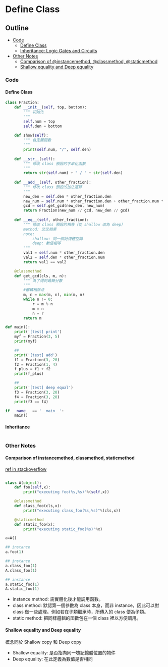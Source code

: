# Define Class

## Outline

* [Code](#code)
    * [Define Class](#define-code)
    * [Inheritance: Logic Gates and Circuits](#inheritance)
* [Other Notes](#other-notes)
    * [Comparison of @instancemethod, @classmethod, @staticmethod](comparison-of-instancemethod-,-classmethod-,-staticmethod)
    * [Shallow equality and Deep equality](#shallow-equality-and-deep-equality)


### Code

#### Define Class

```python
class Fraction:
    def __init__(self, top, bottom):
        """ 初始化
        """
        self.num = top
        self.den = bottom
    
    def show(self):
        """ 自定義函數
        """
        print(self.num, "/", self.den)
    
    def __str__(self):
        """ 修改 class 預設的字串化函數
        """
        return str(self.num) + " / " + str(self.den)
    
    def __add__(self, other_fraction):
        """ 修改 class 預設的加法運算
        """
        new_den = self.den * other_fraction.den
        new_num = self.num * other_fraction.den + other_fraction.num * self.den
        gcd = self.get_gcd(new_den, new_num)
        return Fraction(new_num // gcd, new_den // gcd)
    
    def __eq__(self, other_fraction):
        """ 修改 class 預設的相等（從 shallow 改為 deep）
        method: 交叉相乘
        note: 
            shallow: 同一個記憶體空間
            deep: 數值相等
        """
        val1 = self.num * other_fraction.den
        val2 = self.den * other_fraction.num
        return val1 == val2

    @classmethod
    def get_gcd(cls, m, n):
        """ 為了得到最簡分數
        """
        #輾轉相除法
        m, n = max(m, n), min(m, n)
        while n != 0:
            r = m % n
            m = n
            n = r                
        return m

def main():
    print('[test] print')
    myf = Fraction(3, 5)
    print(myf)

    ##
    print('[test] add')
    f1 = Fraction(3, 20)
    f2 = Fraction(1, 4)
    f_plus = f1 + f2
    print(f_plus)

    ## 
    print('[test] deep equal')
    f3 = Fraction(3, 20)
    f4 = Fraction(3, 20)
    print(f3 == f4)

if __name__ == '__main__':
    main()

```

#### Inheritance

```python

```

### Other Notes

#### Comparison of instancemethod, classmethod, staticmethod
[ref in stackoverflow](https://stackoverflow.com/questions/136097/what-is-the-difference-between-staticmethod-and-classmethod)

```python

class A(object):
    def foo(self,x):
        print("executing foo(%s,%s)"%(self,x))

    @classmethod
    def class_foo(cls,x):
        print("executing class_foo(%s,%s)"%(cls,x))

    @staticmethod
    def static_foo(x):
        print("executing static_foo(%s)"%x)

a=A()

## instance
a.foo(1)

## instance
a.class_foo(1)
A.class_foo(1)

## instance
a.static_foo(1)
A.static_foo(1)

```

* instance method: 需實體化後才能調用函數。
* class method: 默認第一個參數為 class 本身，而非 instance，因此可以對 class 做一些處理。例如若在子類繼承時，所傳入的 class 便為子類。
* static method: 把同樣邏輯的函數包在一個 class 裡以方便調用。

#### Shallow equality and Deep equality

概念同於 Shallow copy 和 Deep copy

* Shallow equality: 是否指向同一塊記憶體位置的物件
* Deep equality: 在此定義為數值是否相同